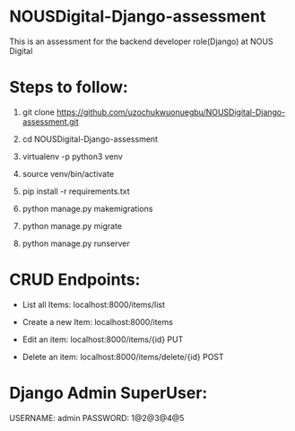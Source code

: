 # NOUSDigital-Django-assessment
This is an assessment for the backend developer role(Django) at NOUS Digital

# Steps to follow:

1. git clone https://github.com/uzochukwuonuegbu/NOUSDigital-Django-assessment.git

2. cd NOUSDigital-Django-assessment

3. virtualenv -p python3 venv

4. source venv/bin/activate

5. pip install -r requirements.txt

6. python manage.py makemigrations

7. python manage.py migrate

8. python manage.py runserver


# CRUD Endpoints:

- List all Items: localhost:8000/items/list

- Create a new Item: localhost:8000/items

- Edit an item: localhost:8000/items/{id} PUT

- Delete an item: localhost:8000/items/delete/{id} POST


# Django Admin SuperUser:

USERNAME: admin
PASSWORD: 1@2@3@4@5
